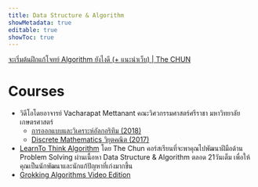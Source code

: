 ```yaml
---
title: Data Structure & Algorithm
showMetadata: true
editable: true
showToc: true
---
```


[จะเริ่มต้นฝึกแก้โจทย์ Algorithm ยังไงดี (+ แนะนำเว็บ) | The CHUN](https://www.youtube.com/watch?v=iVTtDJptnXk)

# Courses
- วิดีโอโดยอาจารย์ Vacharapat Mettanant คณะวิศวกรรมศาสตร์ศรีราชา มหาวิทยาลัยเกษตรศาสตร์
  - [การออกแบบและวิเคราะห์อัลกอริทึม (2018)](https://www.youtube.com/watch?v=pBEQjuyNhno&list=PLKPeOQIBgqS7CrUityvsuGXs-dB8vlGeL)
  - [Discrete Mathematics วิยุตคณิต (2017)](https://www.youtube.com/watch?v=bqVe9Fw6aSU&list=PLKPeOQIBgqS6BfSeLowDNR7tH5v9Dpt62)
- [LearnTo Think Algorithm](https://learnalgorithm.com/) โดย The Chun
  คอร์สเรียนที่จะพาคุณไปพัฒนาฝีมือด้าน Problem Solving ผ่านเนื้อหา Data Structure & Algorithm ตลอด 21วันเต็ม เพื่อให้คุณเป็นนักพัฒนาและนักแก้ปัญหาที่เก่งมากขึ้น
- [Grokking Algorithms Video Edition](https://learning.oreilly.com/videos/grokking-algorithms-video/9781617292231VE)
